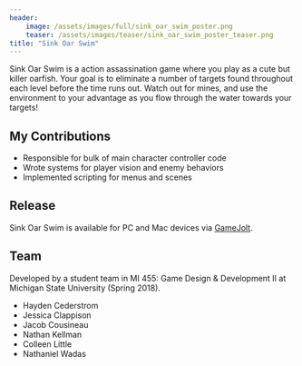 ```yaml
---
header:
    image: /assets/images/full/sink_oar_swim_poster.png
    teaser: /assets/images/teaser/sink_oar_swim_poster_teaser.png
title: "Sink Oar Swim"
---
```

Sink Oar Swim is a action assassination game where you play as a cute but killer oarfish. Your goal is to eliminate a number of targets found throughout each level before the time runs out. Watch out for mines, and use the environment to your advantage as you flow through the water towards your targets!

## My Contributions
- Responsible for bulk of main character controller code
- Wrote systems for player vision and enemy behaviors
- Implemented scripting for menus and scenes

## Release
Sink Oar Swim is available for PC and Mac devices via [GameJolt](https://gamejolt.com/games/sinkoarswim/337517).

## Team
Developed by a student team in MI 455: Game Design & Development II at Michigan State University (Spring 2018).
- Hayden Cederstrom
- Jessica Clappison
- Jacob Cousineau
- Nathan Kellman
- Colleen Little
- Nathaniel Wadas